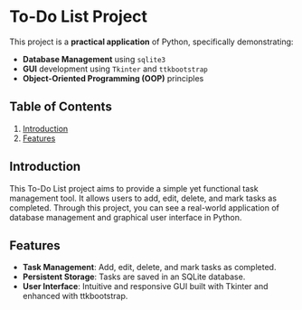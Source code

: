 # To-Do List Project

This project is a **practical application** of Python, specifically demonstrating:
- **Database Management** using `sqlite3`
- **GUI** development using `Tkinter` and `ttkbootstrap`
- **Object-Oriented Programming (OOP)** principles

## Table of Contents
1. [Introduction](#introduction)
2. [Features](#features)

## Introduction
This To-Do List project aims to provide a simple yet functional task management tool. It allows users to add, edit, delete, and mark tasks as completed. Through this project, you can see a real-world application of database management and graphical user interface in Python.

## Features
- **Task Management**: Add, edit, delete, and mark tasks as completed.
- **Persistent Storage**: Tasks are saved in an SQLite database.
- **User Interface**: Intuitive and responsive GUI built with Tkinter and enhanced with ttkbootstrap.
